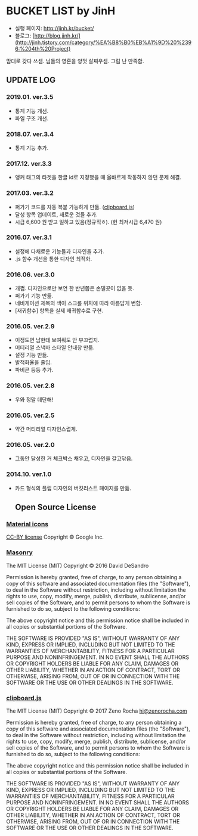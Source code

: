 # BUCKET LIST by JinH

- 실행 페이지: <http://jinh.kr/bucket/>
- 블로그: [http://blog.jinh.kr/](http://jinh.tistory.com/category/%EA%B8%B0%EB%A1%9D%20%2396:%204th%20Project)

맘대로 갖다 쓰셈. 님들의 영혼을 양껏 살찌우셈. 그럼 난 만족함.

## UPDATE LOG

### 2019.01\. ver.3.5

- 통계 기능 개선.
- 파일 구조 개선.

### 2018.07\. ver.3.4

- 통계 기능 추가.

### 2017.12\. ver.3.3

- 앵커 태그의 타겟을 한글 id로 지정했을 때 올바르게 작동하지 않던 문제 해결.

### 2017.03\. ver.3.2

- 퍼가기 코드를 자동 복붙 가능하게 만듦. ([clipboard.js](https://clipboardjs.com/))
- 달성 항목 업데이트, 새로운 것들 추가.
- 시급 6,600 원 받고 일하고 있음(정규직ㅎ). (현 최저시급 6,470 원)

### 2016.07\. ver.3.1

- 설정에 다채로운 기능들과 디자인을 추가.
- .js 함수 개선을 통한 디자인 최적화.

### 2016.06\. ver.3.0

- 개쩜. 디자인으로만 보연 한 반년쯤은 손댈곳이 없을 듯.
- 퍼가기 기능 만듦.
- 네비게이션 제목의 색이 스크롤 위치에 따라 아름답게 변함.
- [재귀함수] 항목을 실제 재귀함수로 구현.

### 2016.05\. ver.2.9

- 이정도면 남한테 보여줘도 안 부끄럽지.
- 머티리얼 스낵바 스타일 안내창 만듦.
- 설정 기능 만듦.
- 발적화율을 줄임.
- 파비콘 등등 추가.

### 2016.05\. ver.2.8

- 우와 정말 데단해!

### 2016.05\. ver.2.5

- 약간 머티리얼 디자인스럽게.

### 2016.05\. ver.2.0

- 그동안 달성한 거 체크박스 채우고, 디자인을 갈고닦음.

### 2014.10\. ver.1.0

- 카드 형식의 플립 디자인의 버킷리스트 페이지를 만듦.

  ## Open Source License

### [Material icons](https://design.google.com/icons/)

[CC-BY license](https://creativecommons.org/licenses/by/4.0/) Copyright © Google Inc.

### [Masonry](http://masonry.desandro.com)

The MIT License (MIT) Copyright © 2016 David DeSandro

Permission is hereby granted, free of charge, to any person obtaining a copy of this software and associated documentation files (the "Software"), to deal in the Software without restriction, including without limitation the rights to use, copy, modify, merge, publish, distribute, sublicense, and/or sell copies of the Software, and to permit persons to whom the Software is furnished to do so, subject to the following conditions:

The above copyright notice and this permission notice shall be included in all copies or substantial portions of the Software.

THE SOFTWARE IS PROVIDED "AS IS", WITHOUT WARRANTY OF ANY KIND, EXPRESS OR IMPLIED, INCLUDING BUT NOT LIMITED TO THE WARRANTIES OF MERCHANTABILITY, FITNESS FOR A PARTICULAR PURPOSE AND NONINFRINGEMENT. IN NO EVENT SHALL THE AUTHORS OR COPYRIGHT HOLDERS BE LIABLE FOR ANY CLAIM, DAMAGES OR OTHER LIABILITY, WHETHER IN AN ACTION OF CONTRACT, TORT OR OTHERWISE, ARISING FROM, OUT OF OR IN CONNECTION WITH THE SOFTWARE OR THE USE OR OTHER DEALINGS IN THE SOFTWARE.

### [clipboard.js](https://clipboardjs.com/)

The MIT License (MIT) Copyright © 2017 Zeno Rocha [hi@zenorocha.com](mailto:hi@zenorocha.com)

Permission is hereby granted, free of charge, to any person obtaining a copy of this software and associated documentation files (the "Software"), to deal in the Software without restriction, including without limitation the rights to use, copy, modify, merge, publish, distribute, sublicense, and/or sell copies of the Software, and to permit persons to whom the Software is furnished to do so, subject to the following conditions:

The above copyright notice and this permission notice shall be included in all copies or substantial portions of the Software.

THE SOFTWARE IS PROVIDED "AS IS", WITHOUT WARRANTY OF ANY KIND, EXPRESS OR IMPLIED, INCLUDING BUT NOT LIMITED TO THE WARRANTIES OF MERCHANTABILITY, FITNESS FOR A PARTICULAR PURPOSE AND NONINFRINGEMENT. IN NO EVENT SHALL THE AUTHORS OR COPYRIGHT HOLDERS BE LIABLE FOR ANY CLAIM, DAMAGES OR OTHER LIABILITY, WHETHER IN AN ACTION OF CONTRACT, TORT OR OTHERWISE, ARISING FROM, OUT OF OR IN CONNECTION WITH THE SOFTWARE OR THE USE OR OTHER DEALINGS IN THE SOFTWARE.
